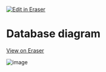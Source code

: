 [![Edit in Eraser](https://firebasestorage.googleapis.com/v0/b/second-petal-295822.appspot.com/o/images%2Fgithub%2FOpen%20in%20Eraser.svg?alt=media&token=968381c8-a7e7-472a-8ed6-4a6626da5501)](https://app.eraser.io/workspace/1XdFDIVMDXh45uGLCkEb)
# Database diagram
[﻿View on Eraser](https://app.eraser.io/workspace/1XdFDIVMDXh45uGLCkEb?elements=Od9cy3YmSE7S2ed3zW1DTg) 

![image](https://github.com/mochacr0/mongodb-shop-backend/assets/64319905/5a08971d-39b7-472e-b26b-4b2f1ed6de2e)

<!--- Eraser file: https://app.eraser.io/workspace/1XdFDIVMDXh45uGLCkEb --->
